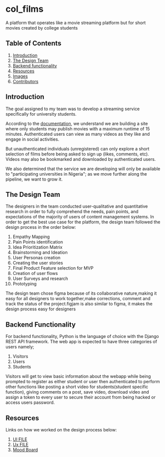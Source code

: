 # col_films

A platform that operates like a movie streaming platform but for short movies created by college students

## Table of Contents

1. [Introduction](#introduction)
2. [The Design Team](#TheDesignTeam)
3. [Backend functionality](#BackendFunctionality)
4. [Resources](#Resources)
5. [Images](#images)
6. [Contributors](#contributors)

## Introduction

The goal assigned to my team was to develop a streaming service specifically for university students.

According to the [documentation](https://www.figma.com/file/YMpV4L3A6gMc1yDITmKcmu/Untitled?node-id=0%3A1&t=p6X0S0kmGhd4c4ds-0), we understand we are building a site where only students may publish movies with a maximum runtime of 15 minutes. Authenticated users can view as many videos as they like and engage in social activities.  

But unauthenticated individuals (unregistered) can only explore a short selection of films before being asked to sign up (likes, comments, etc). Videos may also be bookmarked and downloaded by authenticated users.

We also determined that the service we are developing will only be available to "participating universities in Nigeria"; as we move further along the pipeline, we want to grow it.


## The Design Team

The designers in the team conducted user-qualitative and quantitative research in order to fully comprehend the needs, pain points, and expectations of the majority of users of content management systems. In order to get the best use case for the platform, the design team followed the design process in the order below:

1.  Empathy Mapping 
2.  Pain Points identification
3.  Idea Prioritization Matrix
4.  Brainstorming and Ideation
5.  User Personas creation
6.  Creating the user stories
7.  Final Product Feature selection for MVP
8.  Creation of user flows
9.  User Surveys and research
10. Prototyping

The design team chose figma because of its collaborative nature,making it easy for all designers to work together,make corrections, comment and track the status of the project.figjam is also similar to figma, it makes the design process easy for designers

## Backend Functionality

For backend functionality, Python is the language of choice with the Django REST API framework. The web app is expected to have three categories of users namely;

1. Visitors
2. Users
3. Students

Visitors will get to view basic information about the webapp while being prompted to register as either student or user then authenticated to perform other functions like posting a short video for students(student specific function), giving comments on a post, save video, download video and assign a token to every user to secure their account from being hacked or access users password.


## Resources

Links on how we worked on the design process below:

1. [UI FILE](https://www.figma.com/file/YMpV4L3A6gMc1yDITmKcmu/Untitled?node-id=0%3A1&t=5PTYu4cXvGFMpLbQ-0)
2. [Ux FILE](https://www.figma.com/file/YMpV4L3A6gMc1yDITmKcmu/Untitled?node-id=0%3A1&t=p6X0S0kmGhd4c4ds-0)
3. [Mood Board](https://www.figma.com/file/h7SryNbMCMmXpWeLtKpca8/Untitled?node-id=0%3A1&t=wdaN5i7k86iNB1bt-1)



